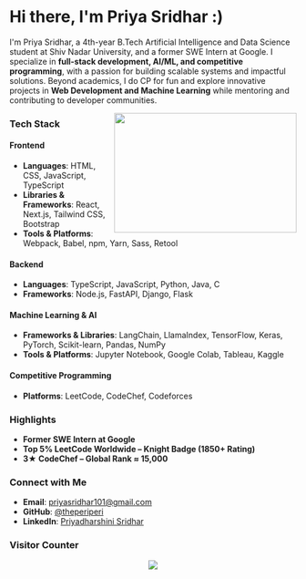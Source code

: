 # Hi there, I'm Priya Sridhar :)

<div align="left">
  
I'm Priya Sridhar, a 4th-year B.Tech Artificial Intelligence and Data Science student at Shiv Nadar University, and a former SWE Intern at Google.  I specialize in **full-stack development, AI/ML, and competitive programming**, with a passion for building scalable systems and impactful solutions.  Beyond academics, I do CP for fun and explore innovative projects in **Web Development and Machine Learning** while mentoring and contributing to developer communities.

</div>

<img align="right" src="cat-computer.gif" width="320" height="210"/>

### Tech Stack

#### Frontend
- **Languages**: HTML, CSS, JavaScript, TypeScript
- **Libraries & Frameworks**: React, Next.js, Tailwind CSS, Bootstrap
- **Tools & Platforms**: Webpack, Babel, npm, Yarn, Sass, Retool

#### Backend
- **Languages**: TypeScript, JavaScript, Python, Java, C
- **Frameworks**: Node.js, FastAPI, Django, Flask

#### Machine Learning & AI
- **Frameworks & Libraries**: LangChain, LlamaIndex, TensorFlow, Keras, PyTorch, Scikit-learn, Pandas, NumPy
- **Tools & Platforms**: Jupyter Notebook, Google Colab, Tableau, Kaggle

#### Competitive Programming
- **Platforms**: LeetCode, CodeChef, Codeforces

### Highlights
- **Former SWE Intern at Google**  
- **Top 5% LeetCode Worldwide – Knight Badge (1850+ Rating)**  
- **3★ CodeChef – Global Rank ≈ 15,000**  

### Connect with Me
- **Email**: priyasridhar101@gmail.com  
- **GitHub**: [@theperiperi](https://github.com/theperiperi)  
- **LinkedIn**: [Priyadharshini Sridhar](https://www.linkedin.com/in/priyadharshini-sridhar/)  

### Visitor Counter
<p align="center"> 
  <img src="https://profile-counter.glitch.me/theperiperi/count.svg" />
</p>
